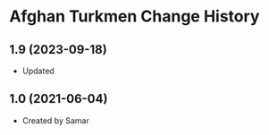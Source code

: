 Afghan Turkmen Change History
====================

1.9 (2023-09-18)
----------------
* Updated

1.0 (2021-06-04)
----------------
* Created by Samar
